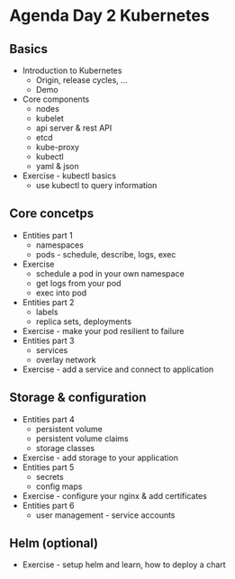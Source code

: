 # Agenda Day 2 Kubernetes

## Basics
* Introduction to Kubernetes
  * Origin, release cycles, ...
  * Demo
* Core components
  * nodes
  * kubelet
  * api server & rest API
  * etcd
  * kube-proxy
  * kubectl
  * yaml & json
* Exercise - kubectl basics
  * use kubectl to query information

## Core concetps
* Entities part 1
  * namespaces
  * pods - schedule, describe, logs, exec
* Exercise
  * schedule a pod in your own namespace
  * get logs from your pod
  * exec into pod
* Entities part 2
  * labels
  * replica sets, deployments
* Exercise - make your pod resilient to failure
* Entities part 3
  * services
  * overlay network
* Exercise - add a service and connect to application

## Storage & configuration
* Entities part 4
  * persistent volume
  * persistent volume claims
  * storage classes
* Exercise - add storage to your application
* Entities part 5
  * secrets
  * config maps
* Exercise - configure your nginx & add certificates
* Entities part 6
  * user management - service accounts

## Helm (optional)
* Exercise - setup helm and learn, how to deploy a chart
